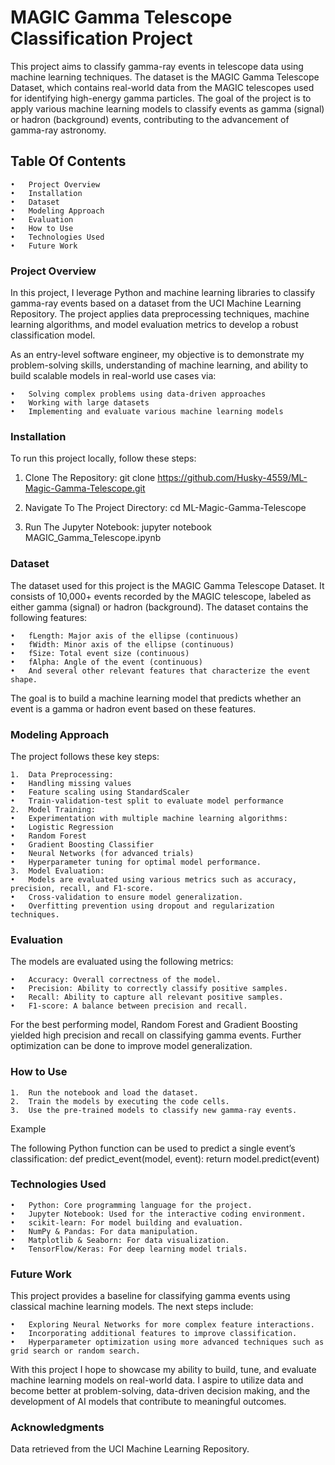 # MAGIC Gamma Telescope Classification Project


This project aims to classify gamma-ray events in telescope data using machine learning techniques. The dataset is the MAGIC Gamma Telescope Dataset, which contains real-world data from the MAGIC telescopes used for identifying high-energy gamma particles. The goal of the project is to apply various machine learning models to classify events as gamma (signal) or hadron (background) events, contributing to the advancement of gamma-ray astronomy.

## Table Of Contents
	•	Project Overview
	•	Installation
	•	Dataset
	•	Modeling Approach
	•	Evaluation
	•	How to Use
	•	Technologies Used
	•	Future Work

### Project Overview

In this project, I leverage Python and machine learning libraries to classify gamma-ray events based on a dataset from the UCI Machine Learning Repository. The project applies data preprocessing techniques, machine learning algorithms, and model evaluation metrics to develop a robust classification model.

As an entry-level software engineer, my objective is to demonstrate my problem-solving skills, understanding of machine learning, and ability to build scalable models in real-world use cases via:

	•	Solving complex problems using data-driven approaches
	•	Working with large datasets
	•	Implementing and evaluate various machine learning models

### Installation

To run this project locally, follow these steps:

1. Clone The Repository:
  git clone https://github.com/Husky-4559/ML-Magic-Gamma-Telescope.git

2. Navigate To The Project Directory:
  cd ML-Magic-Gamma-Telescope

3. Run The Jupyter Notebook:
   jupyter notebook MAGIC_Gamma_Telescope.ipynb

### Dataset

The dataset used for this project is the MAGIC Gamma Telescope Dataset. It consists of 10,000+ events recorded by the MAGIC telescope, labeled as either gamma (signal) or hadron (background). The dataset contains the following features:

	•	fLength: Major axis of the ellipse (continuous)
	•	fWidth: Minor axis of the ellipse (continuous)
	•	fSize: Total event size (continuous)
	•	fAlpha: Angle of the event (continuous)
	•	And several other relevant features that characterize the event shape.

The goal is to build a machine learning model that predicts whether an event is a gamma or hadron event based on these features.


### Modeling Approach

The project follows these key steps:

	1.	Data Preprocessing:
	•	Handling missing values
	•	Feature scaling using StandardScaler
	•	Train-validation-test split to evaluate model performance
	2.	Model Training:
	•	Experimentation with multiple machine learning algorithms:
	•	Logistic Regression
	•	Random Forest
	•	Gradient Boosting Classifier
	•	Neural Networks (for advanced trials)
	•	Hyperparameter tuning for optimal model performance.
	3.	Model Evaluation:
	•	Models are evaluated using various metrics such as accuracy, precision, recall, and F1-score.
	•	Cross-validation to ensure model generalization.
	•	Overfitting prevention using dropout and regularization techniques.

### Evaluation

The models are evaluated using the following metrics:

	•	Accuracy: Overall correctness of the model.
	•	Precision: Ability to correctly classify positive samples.
	•	Recall: Ability to capture all relevant positive samples.
	•	F1-score: A balance between precision and recall.

For the best performing model, Random Forest and Gradient Boosting yielded high precision and recall on classifying gamma events. Further optimization can be done to improve model generalization.

### How to Use

	1.	Run the notebook and load the dataset.
	2.	Train the models by executing the code cells.
	3.	Use the pre-trained models to classify new gamma-ray events.

Example

The following Python function can be used to predict a single event’s classification:
  def predict_event(model, event):
    return model.predict(event)

### Technologies Used

	•	Python: Core programming language for the project.
	•	Jupyter Notebook: Used for the interactive coding environment.
	•	scikit-learn: For model building and evaluation.
	•	NumPy & Pandas: For data manipulation.
	•	Matplotlib & Seaborn: For data visualization.
	•	TensorFlow/Keras: For deep learning model trials.

### Future Work

This project provides a baseline for classifying gamma events using classical machine learning models. The next steps include:

	•	Exploring Neural Networks for more complex feature interactions.
	•	Incorporating additional features to improve classification.
	•	Hyperparameter optimization using more advanced techniques such as grid search or random search.

With this project I hope to showcase my ability to build, tune, and evaluate machine learning models on real-world data. I aspire to utilize data and become better at problem-solving, data-driven decision making, and the development of AI models that contribute to meaningful outcomes.

### Acknowledgments

Data retrieved from the UCI Machine Learning Repository.
 
